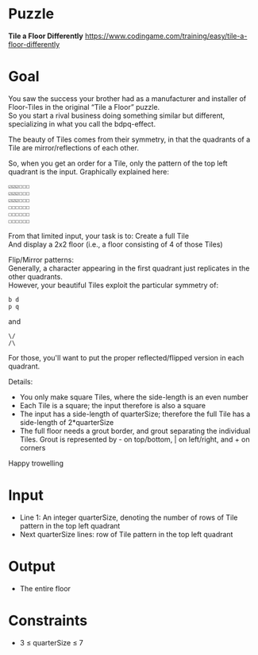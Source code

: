 # Puzzle
**Tile a Floor Differently** https://www.codingame.com/training/easy/tile-a-floor-differently

# Goal
You saw the success your brother had as a manufacturer and installer of Floor-Tiles in the original “Tile a Floor” puzzle.   
So you start a rival business doing something similar but different, specializing in what you call the bdpq-effect.  

The beauty of Tiles comes from their symmetry, in that the quadrants of a Tile are mirror/reflections of each other.

So, when you get an order for a Tile, only the pattern of the top left quadrant is the input.
Graphically explained here:  
```
☑☑☑☐☐☐
☑☑☑☐☐☐
☑☑☑☐☐☐
☐☐☐☐☐☐
☐☐☐☐☐☐
☐☐☐☐☐☐
```
From that limited input, your task is to:
Create a full Tile  
And display a 2x2 floor (i.e., a floor consisting of 4 of those Tiles)  

Flip/Mirror patterns:  
Generally, a character appearing in the first quadrant just replicates in the other quadrants.  
However, your beautiful Tiles exploit the particular symmetry of:  
```
b d
p q
```
and
```
\/
/\
```
For those, you'll want to put the proper reflected/flipped version in each quadrant.

Details:
* You only make square Tiles, where the side-length is an even number
* Each Tile is a square; the input therefore is also a square
* The input has a side-length of quarterSize; therefore the full Tile has a side-length of 2*quarterSize
* The full floor needs a grout border, and grout separating the individual Tiles. Grout is represented by - on top/bottom, | on left/right, and + on corners

Happy trowelling

# Input
* Line 1: An integer quarterSize, denoting the number of rows of Tile pattern in the top left quadrant
* Next quarterSize lines: row of Tile pattern in the top left quadrant

# Output
* The entire floor

# Constraints
* 3 ≤ quarterSize ≤ 7
